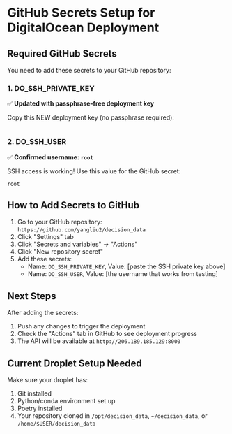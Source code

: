 # GitHub Secrets Setup for DigitalOcean Deployment

## Required GitHub Secrets

You need to add these secrets to your GitHub repository:

### 1. DO_SSH_PRIVATE_KEY
✅ **Updated with passphrase-free deployment key**

Copy this NEW deployment key (no passphrase required):
```
```

### 2. DO_SSH_USER
✅ **Confirmed username: `root`**

SSH access is working! Use this value for the GitHub secret:
```
root
```

## How to Add Secrets to GitHub

1. Go to your GitHub repository: `https://github.com/yangliu2/decision_data`
2. Click "Settings" tab
3. Click "Secrets and variables" → "Actions"
4. Click "New repository secret"
5. Add these secrets:
   - Name: `DO_SSH_PRIVATE_KEY`, Value: [paste the SSH private key above]
   - Name: `DO_SSH_USER`, Value: [the username that works from testing]

## Next Steps

After adding the secrets:
1. Push any changes to trigger the deployment
2. Check the "Actions" tab in GitHub to see deployment progress
3. The API will be available at `http://206.189.185.129:8000`

## Current Droplet Setup Needed

Make sure your droplet has:
1. Git installed
2. Python/conda environment set up
3. Poetry installed
4. Your repository cloned in `/opt/decision_data`, `~/decision_data`, or `/home/$USER/decision_data`